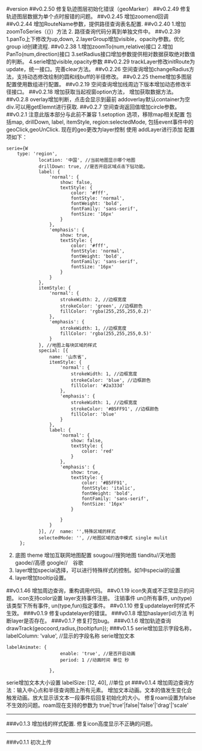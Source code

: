 #version
##v0.2.50
修复轨迹图层初始化错误（geoMarker）
##v0.2.49
修复轨迹图层数据为单个点时报错的问题。
##v0.2.45
增加zoomend回调
##v0.2.44
增加RouteName参数，提供路径查询表名配置.
##v0.2.40
1.增加zoomToSeries（{}）方法
2. 路径查询代码分离到单独文件中。
##v0.2.39
1.panTo上下修改为up,down,
2.layerGroup增加visible，opacity参数。优化group id创建流程.
##v0.2.38
1.增加zoomTo(num,relative)接口
2.增加PanTo(num,direction)接口
3.setRadius接口增加参数提供相对数据获取绝对数值的判断。
4.serie增加visible,opacity参数
##v0.2.29
trackLayer修改initRoute为update，统一接口。完善clear方法。
##v0.2.26
空间查询增加changeRadius方法，支持动态修改绘制的圆和线buff的半径修改。
##v0.2.25
theme增加多图层配置使用数组进行配置。
##v0.2.19
空间查询增加线周边下版本增加动态修改半径接口。
##v0.2.18
增加获取当起视窗option方法，
增加获取数据方法。
##v0.2.8
overlay增加判断，点击会显示到最前
addoverlay默认container为空div.可以用getElemnt进行获取.
##v0.2.7
空间查询返回值增加circle参数。
##v0.2.1
注意此版本部分与此前不兼容
1.setoption 选项，移除map相关配置
包括map,  drillDown, label, itemStyle,  region:selectedMode,
包括event事件中的geoClick,geoUnClick.
现在的geo更改为layer控制 使用 addLayer进行添加 配置项如下：
```
serie={W
    type: 'region',
            location: '中国', //当前地图显示哪个地图
            drillDown: true, //是否开启区域点击下钻功能。
            label: {
                'normal': {
                    show: false,
                    textStyle: {
                        color: '#fff',
                        fontStyle: 'normal',
                        fontWeight: 'bold',
                        fontFamily: 'sans-serif',
                        fontSize: '16px'
                    }
                },
                'emphasis': {
                    show: true,
                    textStyle: {
                        color: '#fff',
                        fontStyle: 'normal',
                        fontWeight: 'bold',
                        fontFamily: 'sans-serif',
                        fontSize: '16px'
                    }
                }
            },
            itemStyle: {
                'normal': {
                    strokeWidth: 2, //边框宽度
                    strokeColor: 'green', //边框颜色
                    fillColor: 'rgba(255,255,255,0.2)'
                },
                'emphasis': {
                    strokeWidth: 1, //边框宽度
                    fillColor: 'rgba(255,255,255,0.5)'
                }
            }, //地图上每块区域的样式
            special: [{
                name: '山东省',
                itemStyle: {
                    'normal': {
                        strokeWidth: 1, //边框宽度
                        strokeColor: 'blue', //边框颜色
                        fillColor: '#2a333d'
                    },
                    'emphasis': {
                        strokeWidth: 1, //边框宽度
                        strokeColor: '#B5FF91', //边框颜色
                        fillColor: 'blue'
                    }
                },
                label: {
                    'normal': {
                        show: false,
                        textStyle: {
                            color: 'red'
                        }
                    },
                    'emphasis': {
                        show: true,
                        textStyle: {
                            color: '#B5FF91',
                            fontStyle: 'italic',
                            fontWeight: 'bold',
                            fontFamily: 'sans-serif',
                            fontSize: '16px'
                        }

                    }
                }
            }], //  name: '',特殊区域的样式
            selectedMode: '', //地图区域的选中模式 single mulit 
     };       
```
2. 底图 theme 增加互联网地图配置 sougou//搜狗地图  tianditu//天地图 gaode//高德  google//　谷歌
3. layer增加special选择，可以进行特殊样式的控制。如1中special的设置
4. layer增加tooltip设置。

##v0.1.46
增加周边查询，重构调用代码。
##v0.1.19
icon失真或不正常显示的问题。
icon支持color设置
layer支持事件注册。
注销事件
  un()所有事件,
  un(type)该类型下所有事件,
  un(type,fun)指定事件。
##v0.1.10
修复updatelayer时样式不生效。
###v0.1.9
修复updatelayer的错误。
###v0.1.8
增加haslayer(id)方法 判断layer是否存在。
###v0.1.7
修复打包bug。
###v0.1.6
增加轨迹查询 drawTrack(geocoord,radius,{tooltipfun});
###v0.1.5
serie增加显示字段名称，   labelColumn: 'value', //显示的字段名称
serie增加文本 
```
labelAnimate: {
                    enable: 'true', //是否开启动画
                    period: 1 //动画时间 单位 秒

                },
```
serie增加文本大小设置 labelSize: [12, 40], //单位 pt
###v0.1.4
增加周边查询方法：输入中心点和半径查询图上所有元素。
增加文本动画。文本的值发生变化会触发动画。放大显示该文本一段事件后回复初始化的大小。
修复roam设置为false不生效的问题。roam现在支持的参数为 true|'true'|false|'false'|'drag'|'scale'
***
###v0.1.3 
增加线的样式配置.
修复icon高度显示不正确的问题。
***
###v0.1.1
初次上传